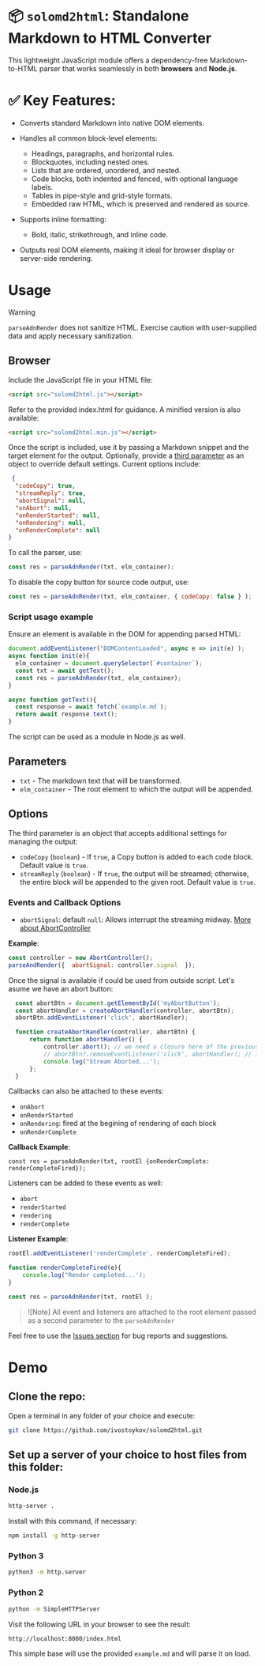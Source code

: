 # 📦 `solomd2html`: Standalone Markdown to HTML Converter

This lightweight JavaScript module offers a dependency-free Markdown-to-HTML parser that works seamlessly in both **browsers** and **Node.js**.

# ✅ Key Features:
- Converts standard Markdown into native DOM elements.
- Handles all common block-level elements:
  - Headings, paragraphs, and horizontal rules.
  - Blockquotes, including nested ones.
  - Lists that are ordered, unordered, and nested.
  - Code blocks, both indented and fenced, with optional language labels.
  - Tables in pipe-style and grid-style formats.
  - Embedded raw HTML, which is preserved and rendered as source.

- Supports inline formatting:
  - Bold, italic, strikethrough, and inline code.
- Outputs real DOM elements, making it ideal for browser display or server-side rendering.

# Usage

> [!WARNING]
> `parseAdnRender` does not sanitize HTML. Exercise caution with user-supplied data and apply necessary sanitization.

## Browser

Include the JavaScript file in your HTML file:

```html
<script src="solomd2html.js"></script>
```

Refer to the provided index.html for guidance. A minified version is also available:

```html
<script src="solomd2html.min.js"></script>
```
Once the script is included, use it by passing a Markdown snippet and the target element for the output. Optionally, provide a [third parameter](#options) as an object to override default settings. Current options include:

```json
 {
  "codeCopy": true,
  "streamReply": true,
  "abortSignal": null,
  "onAbort": null,
  "onRenderStarted": null,
  "onRendering": null,
  "onRenderComplete": null
}
```

To call the parser, use:

```javascript
const res = parseAdnRender(txt, elm_container);
```

To disable the copy button for source code output, use:

```javascript
const res = parseAdnRender(txt, elm_container, { codeCopy: false } );
```

### Script usage example

Ensure an element is available in the DOM for appending parsed HTML:

```javascript
document.addEventListener("DOMContentLoaded", async e => init(e) );
async function init(e){
  elm_container = document.querySelector(`#container`);
  const txt = await getText();
  const res = parseAdnRender(txt, elm_container);
}

async function getText(){
  const response = await fetch(`example.md`);
  return await response.text();
}
```

The script can be used as a module in Node.js as well.

## Parameters

- `txt` - The markdown text that will be transformed.
- `elm_container` - The root element to which the output will be appended.

## Options

The third parameter is an object that accepts additional settings for managing the output:

- `codeCopy` (`boolean`) - If `true`, a Copy button is added to each code block. Default value is `true`.
- `streamReply` (`boolean`) - If `true`, the output will be streamed; otherwise, the entire block will be appended to the given root.  Default value is `true`.

### Events and Callback Options

- `abortSignal`: default `null`: Allows interrupt the streaming midway. [More about AbortController](https://developer.mozilla.org/en-US/docs/Web/API/AbortController)

**Example**:

```javascript
const controller = new AbortController();
parseAndRender({  abortSignal: controller.signal  });
```

Once the signal is available if could be used from outside script. Let's asume we have an abort button:

```javascript
  const abortBtn = document.getElementById('myAbortButton');
  const abortHandler = createAbortHandler(controller, abortBtn);
  abortBtn.addEventListener('click', abortHandler);

  function createAbortHandler(controller, abortBtn) {
      return function abortHandler() {
          controller.abort(); // we need a closure here of the previously created controller
          // abortBtn?.removeEventListener('click', abortHandler); // if we don't need it anymore
          console.log("Stream Aborted...');
      };
  }
```

Callbacks can also be attached to these events:

- `onAbort`
- `onRenderStarted`
- `onRendering`: fired at the begining of rendering of each block
- `onRenderComplete`

**Callback Example**:

```
const res = parseAdnRender(txt, rootEl {onRenderComplete: renderCompleteFired});
```

Listeners can be added to these events as well:

- `abort`
- `renderStarted`
- `rendering`
- `renderComplete`

**Listener Example**:

```javascript
rootEl.addEventListener('renderComplete', renderCompleteFired);

function renderCompleteFired(e){
    console.log("Render completed...');
}

const res = parseAdnRender(txt, rootEl );
```

>![Note]
> All event and listeners are attached to the root element passed as a second parameter to the `parseAdnRender`


Feel free to use the [Issues section](https://github.com/ivostoykov/solomd2html/issues) for bug reports and suggestions.


# Demo

## Clone the repo:

Open a terminal in any folder of your choice and execute:

```bash
git clone https://github.com/ivostoykov/solomd2html.git
```

## Set up a server of your choice to host files from this folder:

### Node.js

```bash
http-server .
```

Install with this command, if necessary:

```bash
npm install -g http-server
```

### Python 3

```bash
python3 -m http.server
```

### Python 2

```bash
python -m SimpleHTTPServer
```

Visit the following URL in your browser to see the result:

```
http://localhost:8000/index.html
```

This simple base will use the provided `example.md` and will parse it on load.
